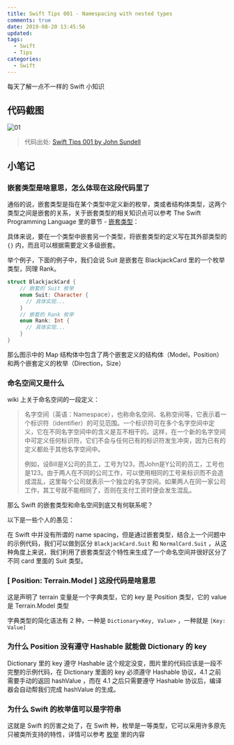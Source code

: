 ```yaml
---
title: Swift Tips 001 - Namespacing with nested types
comments: true
date: 2019-08-20 13:45:56
updated:
tags:
  - Swift
  - Tips
categories:
  - Swift
---
```


每天了解一点不一样的 Swift 小知识

<!-- more -->

## 代码截图

![01](01.png)

> 代码出处: [Swift Tips 001 by John Sundell](https://github.com/JohnSundell/SwiftTips#1-namespacing-with-nested-types)

## 小笔记

### 嵌套类型是啥意思，怎么体现在这段代码里了

通俗的说，嵌套类型是指在某个类型中定义新的枚举，类或者结构体类型，这两个类型之间是嵌套的关系，关于嵌套类型的相关知识点可以参考 The Swift Programming Language 里的章节 - [嵌套类型](https://swiftgg.gitbook.io/swift/swift-jiao-cheng/19_nested_types)：

具体来说，要在一个类型中嵌套另一个类型，将嵌套类型的定义写在其外部类型的 `{}` 内，而且可以根据需要定义多级嵌套。

举个例子，下面的例子中，我们会说 Suit 是嵌套在 BlackjackCard 里的一个枚举类型，同理 Rank。

```swift
struct BlackjackCard {
    // 嵌套的 Suit 枚举
    enum Suit: Character {
      // 具体实现...
    }
    // 嵌套的 Rank 枚举
    enum Rank: Int {
      // 具体实现...
    }
}
```

那么图示中的 Map 结构体中包含了两个嵌套定义的结构体（Model，Position）和两个嵌套定义的枚举（Direction，Size）

### 命名空间又是什么

 wiki 上关于命名空间的一段定义：

> 名字空间（英语：Namespace），也称命名空间、名称空间等，它表示着一个标识符（identifier）的可见范围。一个标识符可在多个名字空间中定义，它在不同名字空间中的含义是互不相干的。这样，在一个新的名字空间中可定义任何标识符，它们不会与任何已有的标识符发生冲突，因为已有的定义都处于其他名字空间中。
>
> 例如，设Bill是X公司的员工，工号为123，而John是Y公司的员工，工号也是123。由于两人在不同的公司工作，可以使用相同的工号来标识而不会造成混乱，这里每个公司就表示一个独立的名字空间。如果两人在同一家公司工作，其工号就不能相同了，否则在支付工资时便会发生混乱。

那么 Swift 的嵌套类型和命名空间到底又有何联系呢？

以下是一些个人的愚见：

在 Swift 中并没有所谓的 name spacing，但是通过嵌套类型，结合上一个问题中的示例代码，我们可以做到区分 `BlackjackCard.Suit` 和 `NormalCard.Suit` ，从这种角度上来说，我们利用了嵌套类型这个特性来生成了一个命名空间并很好区分了不同 card 里面的 Suit 类型。

### [ Position: Terrain.Model ] 这段代码是啥意思

这是声明了 terrain 变量是一个字典类型，它的 key 是 Position 类型，它的 value 是 Terrain.Model 类型

字典类型的简化语法有 2 种，一种是 `Dictionary<Key, Value>` ，一种就是 `[Key: Value]`

### 为什么 Position 没有遵守 Hashable 就能做 Dictionary 的 key

Dictionary 里的 key 遵守 Hashable 这个规定没变，图片里的代码应该是一段不完整的示例代码，在 Dictionary 里面的 key  必须遵守 Hashable 协议，4.1 之前需要手动的返回 hashValue ，而在 4.1 之后只需要遵守 Hashable 协议后，编译器会自动帮我们完成 hashValue 的生成。

### 为什么 Swift 的枚举值可以是字符串

这就是 Swift 的厉害之处了，在 Swift 种，枚举是一等类型，它可以采用许多原先只被类所支持的特性，详情可以参考 [枚举](https://swiftgg.gitbook.io/swift/swift-jiao-cheng/08_enumerations) 里的内容
